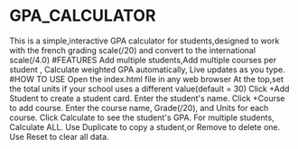 # GPA_CALCULATOR
 This is a simple,interactive GPA calculator for students,designed to work with the french grading scale(/20) and convert to the international scale(/4.0)
#FEATURES
Add multiple students,Add multiple courses per  student , Calculate weighted GPA automatically, Live updates as you type.
#HOW TO USE
Open the index.html file in any web browser
At the top,set the total units if your school uses a different value(default = 30)
Click +Add Student to create a student card.
Enter the student's name.
Click +Course to add course.
Enter the course name, Grade(/20), and Units for each course.
Click Calculate to see the student's GPA.
For multiple students, Calculate ALL.
Use Duplicate to copy a student,or Remove to delete one.
Use Reset to clear all data.

